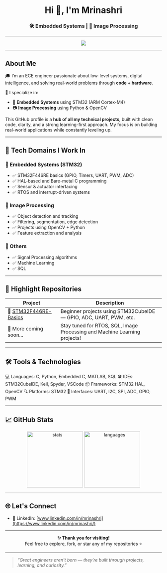 <h1 align="center">Hi 👋, I'm Mrinashri</h1>
<h3 align="center">🛠️ Embedded Systems | 🧠 Image Processing</h3>

---

<p align="center">
  <img src="https://readme-typing-svg.herokuapp.com?font=Fira+Code&size=20&duration=2000&pause=1000&center=true&vCenter=true&color=2ECC71&width=800&lines=Welcome+to+My+Project+Hub!;I+build+embedded+solutions+on+STM32.;I+explore+image+processing+with+OpenCV.;Learning+by+building.+One+project+at+a+time."/>
</p>

---

## About Me

🎓 I’m an ECE engineer passionate about low-level systems, digital intelligence, and solving real-world problems through **code + hardware**.

🔬 I specialize in:
- 🧠 **Embedded Systems** using STM32 (ARM Cortex-M4)
- 📷 **Image Processing** using Python & OpenCV

This GitHub profile is a **hub of all my technical projects**, built with clean code, clarity, and a strong learning-first approach. My focus is on building real-world applications while constantly leveling up.

---

## 🔧 Tech Domains I Work In

### 🔹 Embedded Systems (STM32)
- ✅ STM32F446RE basics (GPIO, Timers, UART, PWM, ADC)
- ✅ HAL-based and Bare-metal C programming
- ✅ Sensor & actuator interfacing
- ✅ RTOS and interrupt-driven systems

### 🔹 Image Processing
- ✅ Object detection and tracking
- ✅ Filtering, segmentation, edge detection
- ✅ Projects using OpenCV + Python
- ✅ Feature extraction and analysis

### 🔹 Others
- ✅ Signal Processing algorithms
- ✅ Machine Learning
- ✅ SQL 

---

## 🌟 Highlight Repositories

| Project | Description |
|--------|-------------|
| 🔹 [STM32F446RE-Basics](https://github.com/mrinashri/STM32F446RE) | Beginner projects using STM32CubeIDE — GPIO, ADC, UART, PWM, etc. |
| 🔹 More coming soon... | Stay tuned for RTOS, SQL, Image Processing and Machine Learning projects! |

---

## 🛠️ Tools & Technologies

💻 Languages: C, Python, Embedded C, MATLAB, SQL
🛠️ IDEs: STM32CubeIDE, Keil, Spyder, VSCode
📦 Frameworks: STM32 HAL, OpenCV
🔍 Platforms: STM32
📡 Interfaces: UART, I2C, SPI, ADC, GPIO, PWM


---

## 📈 GitHub Stats

<p align="center">
  <img src="https://github-readme-stats.vercel.app/api?username=mrinashri&show_icons=true&theme=tokyonight" alt="stats" height="180"/>
  <img src="https://github-readme-stats.vercel.app/api/top-langs/?username=mrinashri&layout=compact&theme=tokyonight" alt="languages" height="180"/>
</p>

---

## 🌐 Let's Connect

- 💼 LinkedIn: [www.linkedin.com/in/mrinashri](https://www.linkedin.com/in/mrinashri/)

---

<p align="center"><b>✨ Thank you for visiting!</b><br>Feel free to explore, fork, or star any of my repositories ⭐</p>

---

> _“Great engineers aren’t born — they’re built through projects, learning, and curiosity.”_
